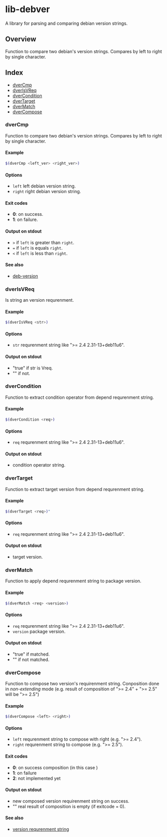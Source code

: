 # lib-debver

A library for parsing and comparing debian version strings.

## Overview

Function to compare two debian's version strings. Compares by left to right by single character.

## Index

* [dverCmp](#dvercmp)
* [dverIsVReq](#dverisvreq)
* [dverCondition](#dvercondition)
* [dverTarget](#dvertarget)
* [dverMatch](#dvermatch)
* [dverCompose](#dvercompose)

### dverCmp

Function to compare two debian's version strings. Compares by left to right by single character.

#### Example

```bash
$(dverCmp <left_ver> <right_ver>)
```

#### Options

* `left` left debian version string.
* `right` right debian version string.

#### Exit codes

* **0**: on success.
* **1**: on failure.

#### Output on stdout

* `>` if `left` is greater than `right`.
* `=` if `left` is equals `right`.
* `<` if `left` is less than `right`.

#### See also

* [deb-version](https://manpages.ubuntu.com/manpages/xenial/en/man5/deb-version.5.html)

### dverIsVReq

Is string an version requrenment.

#### Example

```bash
$(dverIsVReq <str>)
```

#### Options

* `str` requrenment string like ">= 2.4 2.31-13+deb11u6".

#### Output on stdout

* "true" if str is Vreq.
* "" if not.

### dverCondition

Function to extract condition operator from depend requrenment string.

#### Example

```bash
$(dverCondition <req>)
```

#### Options

* `req` requrenment string like ">= 2.4 2.31-13+deb11u6".

#### Output on stdout

* condition operator string.

### dverTarget

Function to extract target version from depend requrenment string.

#### Example

```bash
$(dverTarget <req>)"
```

#### Options

* `req` requrenment string like ">= 2.4 2.31-13+deb11u6".

#### Output on stdout

* target version.

### dverMatch

Function to apply depend requrenment string to package version.

#### Example

```bash
$(dverMatch <req> <version>)
```

#### Options

* `req` requrenment string like ">= 2.4 2.31-13+deb11u6".
* `version` package version.

#### Output on stdout

* "true" if matched.
* "" if not matched.

### dverCompose

Function to compose two version's requirenment string.
Conposition done in *non-extending* mode (e.g. result of
composition of ">= 2.4" + ">= 2.5" will be ">= 2.5")

#### Example

```bash
$(dverCompose <left> <right>)
```

#### Options

* `left` requrenment string to compose with right (e.g. ">= 2.4").
* `right` requrenment string to compose (e.g. ">= 2.5").

#### Exit codes

* **0**: on success composition (in this case )
* **1**: on failure
* **2**: not implemented yet

#### Output on stdout

* new composed version requirenment string on success.
* "" real result of composition is empty (if exitcode = 0).

#### See also

* [version requrenment string](https://manpages.ubuntu.com/manpages/xenial/en/man5/deb-control.5.html)

